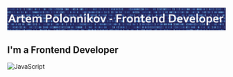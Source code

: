 [![Header](https://github.com/gamerthepro/gamerthepro/blob/main/Image/img.jpg)](https://www.youtube.com/channel/UCViuD468TFUrsmsyoVphOLQ)

## I'm a Frontend Developer

![JavaScript](https://img.shields.io/badge/-JavaScript-#689CD2?style=for-the-badge&logo-JavaScript&logocolor-#ff6c39)